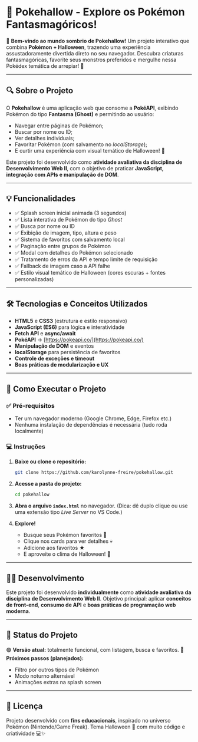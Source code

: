 
# 🎃 Pokehallow - Explore os Pokémon Fantasmagóricos!

🚀 **Bem-vindo ao mundo sombrio de Pokehallow!**
Um projeto interativo que combina **Pokémon + Halloween**, trazendo uma experiência assustadoramente divertida direto no seu navegador.
Descubra criaturas fantasmagóricas, favorite seus monstros preferidos e mergulhe nessa Pokédex temática de arrepiar! 👻

---

## 🔍 Sobre o Projeto

O **Pokehallow** é uma aplicação web que consome a **PokéAPI**, exibindo Pokémon do tipo **Fantasma (Ghost)** e permitindo ao usuário:

* Navegar entre páginas de Pokémon;
* Buscar por nome ou ID;
* Ver detalhes individuais;
* Favoritar Pokémon (com salvamento no *localStorage*);
* E curtir uma experiência com visual temático de Halloween! 🎃

Este projeto foi desenvolvido como **atividade avaliativa da disciplina de Desenvolvimento Web II**, com o objetivo de praticar **JavaScript, integração com APIs e manipulação de DOM**.

---

## 💡 Funcionalidades

* ✅ Splash screen inicial animada (3 segundos)
* ✅ Lista interativa de Pokémon do tipo *Ghost*
* ✅ Busca por nome ou ID
* ✅ Exibição de imagem, tipo, altura e peso
* ✅ Sistema de favoritos com salvamento local
* ✅ Paginação entre grupos de Pokémon
* ✅ Modal com detalhes do Pokémon selecionado
* ✅ Tratamento de erros da API e tempo limite de requisição
* ✅ Fallback de imagem caso a API falhe
* ✅ Estilo visual temático de Halloween (cores escuras + fontes personalizadas)

---

## 🛠️ Tecnologias e Conceitos Utilizados

* **HTML5** e **CSS3** (estrutura e estilo responsivo)
* **JavaScript (ES6)** para lógica e interatividade
* **Fetch API** e **async/await**
* **PokéAPI** → [https://pokeapi.co/](https://pokeapi.co/)
* **Manipulação de DOM** e eventos
* **localStorage** para persistência de favoritos
* **Controle de exceções e timeout**
* **Boas práticas de modularização e UX**

---

## 🧪 Como Executar o Projeto

### ✅ Pré-requisitos

* Ter um navegador moderno (Google Chrome, Edge, Firefox etc.)
* Nenhuma instalação de dependências é necessária (tudo roda localmente)

### 💻 Instruções

1. **Baixe ou clone o repositório:**

   ```bash
   git clone https://github.com/karolynne-freire/pokehallow.git
   ```

2. **Acesse a pasta do projeto:**

   ```bash
   cd pokehallow
   ```

3. **Abra o arquivo `index.html`** no navegador.
   (Dica: dê duplo clique ou use uma extensão tipo *Live Server* no VS Code.)

4. **Explore!**

   * Busque seus Pokémon favoritos 👀
   * Clique nos cards para ver detalhes 💀
   * Adicione aos favoritos ★
   * E aproveite o clima de Halloween! 🎃

---

## 👩‍💻 Desenvolvimento

Este projeto foi desenvolvido **individualmente** como **atividade avaliativa da disciplina de Desenvolvimento Web II**.
Objetivo principal: aplicar **conceitos de front-end**, **consumo de API** e **boas práticas de programação web moderna**.

---

## 🚧 Status do Projeto

🟢 **Versão atual:** totalmente funcional, com listagem, busca e favoritos.
🔮 **Próximos passos (planejados):**

* Filtro por outros tipos de Pokémon
* Modo noturno alternável
* Animações extras na splash screen

---

## 📜 Licença

Projeto desenvolvido com **fins educacionais**, inspirado no universo Pokémon (Nintendo/Game Freak).
Tema Halloween 🎃 com muito código e criatividade 💻✨


